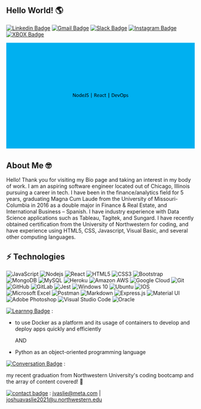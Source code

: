 ## Hello World! 🌎 
[![Linkedin Badge](https://img.shields.io/badge/-vasliejoshua-blue?style=flat-square&logo=Linkedin&logoColor=white&link=https://www.linkedin.com/in/vasliejoshua/)](https://www.linkedin.com/in/vasliejoshua/)
[![Gmail Badge](https://img.shields.io/badge/-joshuavaslie2021@u.northwestern.edu-c14438?style=flat-square&logo=Gmail&logoColor=white&link=mailto:joshuavaslie2021@u.northwestern.edu)](mailto:joshuavaslie2021@u.northwestern.edu)
[![Slack Badge](https://img.shields.io/badge/Slack-4A154B?style=for-the-badge&logo=slack&logoColor=white&link=https://slack.com/joshuavaslie2021@u.northwestern.edu)](https://app.slack.com/client/T01AA2DAAQJ/composer/draft-163cf50c-dd49-4fd8-8e2c-eed2c8b9761f/user_profile/U01B74CR39R) 
[![Instagram Badge](https://img.shields.io/badge/-joshvaslie-purple?style=flat-square&logo=instagram&logoColor=white&link=https://instagram.com/joshvaslie/)](https://instagram.com/joshvaslie)
[![XBOX Badge](https://img.shields.io/badge/THEBRODIE27-%23107C10.svg?style=for-the-badge&logo=Xbox&logoColor=white&link=https://account.xbox.com/en-us/profile?gamertag=THEBRODIE27)](https://account.xbox.com/en-us/profile?gamertag=THEBRODIE27)


![](/Josh.gif)


## About Me 🤓

Hello! Thank you for visiting my Bio page and taking an interest in my body of work. I am an aspiring software engineer located out of Chicago, Illinois pursuing a career in tech. I have been in the finance/analytics field for 5 years, graduating Magna Cum Laude from the University of Missouri-Columbia in 2016 as a double major in Finance & Real Estate, and International Business – Spanish. I have industry experience with Data Science applications such as Tableau, Tagitek, and Sungard. I have recently obtained certification from the University of Northwestern for coding, and have experience using HTML5, CSS, Javascript, Visual Basic, and several other computing languages.



## ⚡ Technologies

![JavaScript](https://img.shields.io/badge/-JavaScript-black?style=flat-square&logo=javascript)
![Nodejs](https://img.shields.io/badge/-Nodejs-black?style=flat-square&logo=Node.js)
![React](https://img.shields.io/badge/-React-black?style=flat-square&logo=react)
![HTML5](https://img.shields.io/badge/-HTML5-E34F26?style=flat-square&logo=html5&logoColor=white)
![CSS3](https://img.shields.io/badge/-CSS3-1572B6?style=flat-square&logo=css3)
![Bootstrap](https://img.shields.io/badge/-Bootstrap-563D7C?style=flat-square&logo=bootstrap)
![MongoDB](https://img.shields.io/badge/-MongoDB-black?style=flat-square&logo=mongodb)
![MySQL](https://img.shields.io/badge/-MySQL-black?style=flat-square&logo=mysql)
![Heroku](https://img.shields.io/badge/-Heroku-430098?style=flat-square&logo=heroku)
![Amazon AWS](https://img.shields.io/badge/Amazon%20AWS-232F3E?style=flat-square&logo=amazon-aws)
![Google Cloud](https://img.shields.io/badge/Google%20Cloud-black?style=flat-square&logo=google-cloud)
![Git](https://img.shields.io/badge/-Git-black?style=flat-square&logo=git)
![GitHub](https://img.shields.io/badge/-GitHub-181717?style=flat-square&logo=github)
![GitLab](https://img.shields.io/badge/-GitLab-FCA121?style=flat-square&logo=gitlab)
![Jest](https://img.shields.io/badge/-jest-%23C21325?style=for-the-badge&logo=jest&logoColor=white)
![Windows 10](https://img.shields.io/badge/Windows-0078D6?style=for-the-badge&logo=windows&logoColor=white)
![Ubuntu](https://img.shields.io/badge/Ubuntu-E95420?style=for-the-badge&logo=ubuntu&logoColor=white)
![IOS](https://img.shields.io/badge/iOS-000000?style=for-the-badge&logo=ios&logoColor=white)
![Microsoft Excel](https://img.shields.io/badge/Microsoft_Excel-217346?style=for-the-badge&logo=microsoft-excel&logoColor=white)
![Postman](https://img.shields.io/badge/Postman-FF6C37?style=for-the-badge&logo=postman&logoColor=red)
![Markdown](https://img.shields.io/badge/markdown-%23000000.svg?style=for-the-badge&logo=markdown&logoColor=white)
![Express.js](https://img.shields.io/badge/express.js-%23404d59.svg?style=for-the-badge&logo=express&logoColor=%2361DAFB)
![Material UI](https://img.shields.io/badge/materialui-%230081CB.svg?style=for-the-badge&logo=material-ui&logoColor=white)
![Adobe Photoshop](https://img.shields.io/badge/adobephotoshop-%2331A8FF.svg?style=for-the-badge&logo=adobephotoshop&logoColor=white)
![Visual Studio Code](https://img.shields.io/badge/VisualStudioCode-0078d7.svg?style=for-the-badge&logo=visual-studio-code&logoColor=white)
![Oracle](https://img.shields.io/badge/Oracle-F80000?style=for-the-badge&logo=Oracle&logoColor=white)




[![Learnng Badge](https://img.shields.io/badge/Currently-LEARNING-blue.svg)](https://shields.io/) :

- to use Docker as a platform and its usage of containers to develop and deploy apps quickly and efficiently 

  AND
- Python as an object-oriented programming language

[![Conversation Badge](https://img.shields.io/badge/AskMe-ABOUT-yellow.svg)](https://shields.io/) :

 my recent graduation from Northwestern University's coding bootcamp and the array of content covered! 🎉

[![contact badge](https://img.shields.io/badge/ReachMe-AT-purple.svg)](https://shields.io/) : jvaslie@meta.com | joshuavaslie2021@u.northwestern.edu







